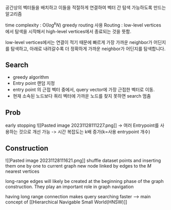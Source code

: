 공간상의 벡터들을 배치하고 이들을 적절하게 연결하여 벡터 간 탐색 가능하도록 만드는 알고리즘

time complexity : O($log^kN$)
greedy routing 사용
Routing : low-level vertices 에서 탐색을 시작해서 high-level vertices에서 종료되는 것을 뜻함.

low-level vertices에서는 연결이 적기 때문에 빠르게 가장 가까운 neighbor가 어딘지를 탐색하고, 아래로 내려갈수록 더 정확하게 가까운 neighbor가 어딘지를 탐색합니다.

## Search
- greedy algorithm
- Entry point 랜덤 지정
- entry point 의 근접 벡터 중에서, query vector에 가장 근접한 벡터로 이동.
- 현재 소속된 노드보다 쿼리 벡터에 가까운 노드를 찾지 못하면 search 멈춤

## Prob
early stopping
![[Pasted image 20231128111227.png]]
-> 여러 Entrypoint를 사용하는 것으로 개선 가능 -> 시간 복잡도는 k배 증가(k=사용 entrypoint 개수)

## Construction
![[Pasted image 20231128111621.png]]
shuffle dataset points and inserting them one by one to current graph
new node linked by edges to the $M$ nearest vertices

long-range edges will likely be created at the beginning phase of the graph construction. They play an important role in graph navigation

having long range connection makes query searching faster --> main concept of [[Hierarchical Navigable Small World(HNSW)]]